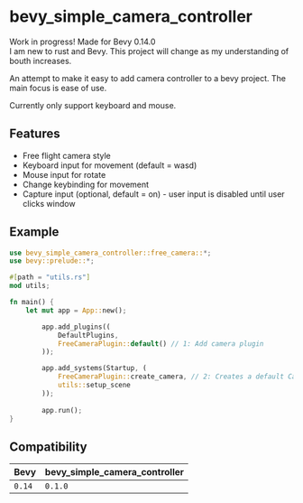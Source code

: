 # bevy_simple_camera_controller

Work in progress! Made for Bevy 0.14.0  
I am new to rust and Bevy. This project will change as my understanding of bouth increases.
  
An attempt to make it easy to add camera controller to a bevy project. The main focus is ease of use.  
  
Currently only support keyboard and mouse.

## Features
- Free flight camera style
- Keyboard input for movement (default = wasd)
- Mouse input for rotate
- Change keybinding for movement
- Capture input (optional, default = on) - user input is disabled until user clicks window


## Example

```rust
use bevy_simple_camera_controller::free_camera::*;
use bevy::prelude::*;

#[path = "utils.rs"]
mod utils;

fn main() {
    let mut app = App::new();

        app.add_plugins((
            DefaultPlugins,
            FreeCameraPlugin::default() // 1: Add camera plugin
        ));

        app.add_systems(Startup, (
            FreeCameraPlugin::create_camera, // 2: Creates a default Camera3dBundle (This is optionally, you can do this manually)
            utils::setup_scene
        ));
    
        app.run();
}
```

## Compatibility

| Bevy  | bevy_simple_camera_controller |
|:------|:------------------------------|
| `0.14`| `0.1.0`                       |

